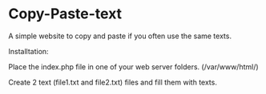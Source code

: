 # Copy-Paste-text
A simple website to copy and paste if you often use the same texts.


Installtation:

Place the index.php file in one of your web server folders.
(/var/www/html/)

Create 2 text (file1.txt and file2.txt) files and fill them with texts.

